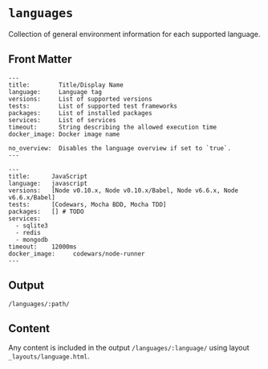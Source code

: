# `languages`

Collection of general environment information for each supported language.

## Front Matter

```
---
title:        Title/Display Name
language:     Language tag
versions:     List of supported versions
tests:        List of supported test frameworks
packages:     List of installed packages
services:     List of services
timeout:      String describing the allowed execution time
docker_image: Docker image name

no_overview:  Disables the language overview if set to `true`.
---
```

```
---
title:      JavaScript
language:   javascript
versions:   [Node v0.10.x, Node v0.10.x/Babel, Node v6.6.x, Node v6.6.x/Babel]
tests:      [Codewars, Mocha BDD, Mocha TDD]
packages:   [] # TODO
services:
  - sqlite3
  - redis
  - mongodb
timeout:    12000ms
docker_image:     codewars/node-runner
---
```

## Output

`/languages/:path/`

## Content

Any content is included in the output `/languages/:language/` using layout `_layouts/language.html`.
